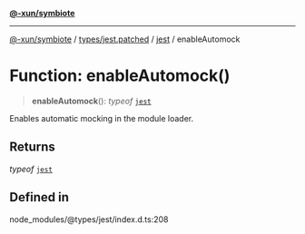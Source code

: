 [**@-xun/symbiote**](../../../../../README.md)

***

[@-xun/symbiote](../../../../../README.md) / [types/jest.patched](../../../README.md) / [jest](../README.md) / enableAutomock

# Function: enableAutomock()

> **enableAutomock**(): *typeof* [`jest`](../README.md)

Enables automatic mocking in the module loader.

## Returns

*typeof* [`jest`](../README.md)

## Defined in

node\_modules/@types/jest/index.d.ts:208
